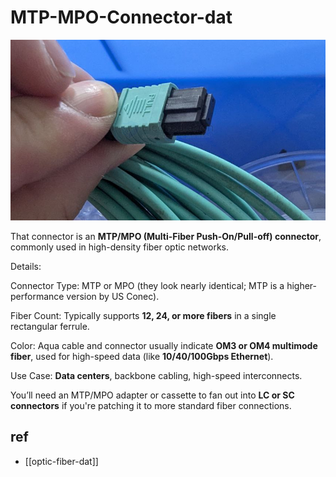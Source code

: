 
# MTP-MPO-Connector-dat

![](2025-04-22-12-35-06.png)

That connector is an **MTP/MPO (Multi-Fiber Push-On/Pull-off) connector**, commonly used in high-density fiber optic networks.

Details:

Connector Type: MTP or MPO (they look nearly identical; MTP is a higher-performance version by US Conec).

Fiber Count: Typically supports **12, 24, or more fibers** in a single rectangular ferrule.

Color: Aqua cable and connector usually indicate **OM3 or OM4 multimode fiber**, used for high-speed data (like **10/40/100Gbps Ethernet**).

Use Case: **Data centers**, backbone cabling, high-speed interconnects.


You’ll need an MTP/MPO adapter or cassette to fan out into **LC or SC connectors** if you're patching it to more standard fiber connections.


## ref 

- [[optic-fiber-dat]]
